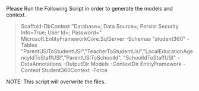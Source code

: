 ﻿Please Run the Following Script in order to generate the models and context. 

 > Scaffold-DbContext "Database=; Data Source=; Persist Security Info=True; User Id=; Password=" Microsoft.EntityFrameworkCore.SqlServer -Schemas "student360" -Tables "ParentUSIToStudentUSI","TeacherToStudentUsi","LocalEducationAgencyIdToStaffUSI","ParentUSIToSchoolId", "SchoolIdToStaffUSI" -DataAnnotations -OutputDir Models -ContextDir EntityFramework -Context Student360Context -Force

 NOTE: This script will overwrite the files.